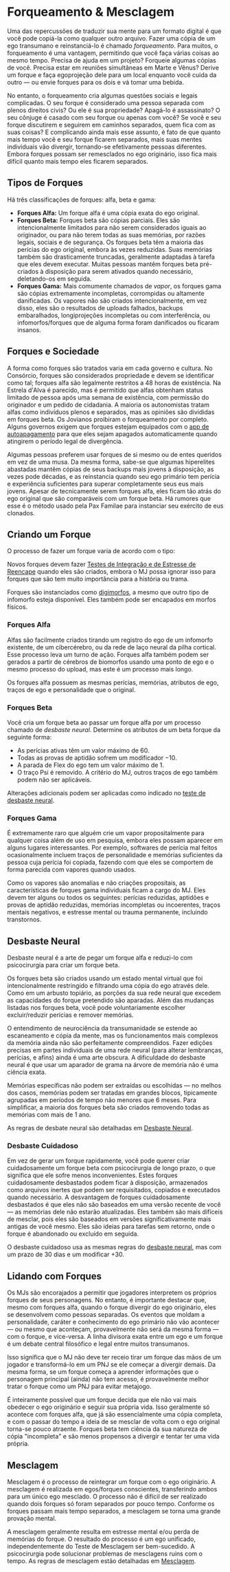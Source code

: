 # Forqueamento & Mesclagem

Uma das repercussões de traduzir sua mente para um formato digital é que você pode copiá-la como qualquer outro arquivo. Fazer uma cópia de um ego transumano e reinstanciá-lo é chamado _forqueamento_. Para muitos, o forqueamento é uma vantagem, permitindo que você faça várias coisas ao mesmo tempo. Precisa de ajuda em um projeto? Forqueie algumas cópias de você. Precisa estar em reuniões simultâneas em Marte e Vênus? Derive um forque e faça egoprojeção dele para um local enquanto você cuida da outro — ou envie forques para os dois e vá tomar uma bebida.

No entanto, o forqueamento cria algumas questões sociais e legais complicadas. O seu forque é considerado uma pessoa separada com plenos direitos civis? Ou ele é sua propriedade? Apagá-lo é assassinato? O seu cônjuge é casado com seu forque ou apenas com você? Se você e seu forque discutirem e seguirem em caminhos separados, quem fica com as suas coisas? E complicando ainda mais esse assunto, é fato de que quanto mais tempo você e seu forque ficarem separados, mais suas mentes individuais vão divergir, tornando-se efetivamente pessoas diferentes. Embora forques possam ser remesclados no ego originário, isso fica mais difícil quanto mais tempo eles ficarem separados.

## Tipos de Forques

Há três classificações de forques: alfa, beta e gama:

- **Forques Alfa:** Um forque alfa é uma cópia exata do ego original.
- **Forques Beta:** Forques beta são cópias parciais. Eles são intencionalmente limitados para não serem considerados iguais ao originador, ou para não terem todas as suas memórias, por razões legais, sociais e de segurança. Os forques beta têm a maioria das perícias do ego original, embora às vezes reduzidas. Suas memórias também são drasticamente truncadas, geralmente adaptadas à tarefa que eles devem executar. Muitas pessoas mantêm forques beta pré-criados à disposição para serem ativados quando necessário, deletando-os em seguida.
- **Forques Gama:** Mais comumente chamados de _vapor_, os forques gama são cópias extremamente incompletas, corrompidas ou altamente danificadas. Os vapores não são criados intencionalmente, em vez disso, eles são o resultados de uploads falhados, backups embaralhados, longiprojeções incompletas ou com interferência, ou infomorfos/forques que de alguma forma foram danificados ou ficaram insanos.

## Forques e Sociedade

A forma como forques são tratados varia em cada governo e cultura. No Consórcio, forques são considerados propriedade e devem se identificar como tal; forques alfa são legalmente restritos a 48 horas de existência. Na Estrela d'Alva é parecido, mas é permitido que alfas obtenham status limitado de pessoa após uma semana de existência, com permissão do originador e um pedido de cidadania. A maioria os autonomistas tratam alfas como indivíduos plenos e separados, mas as opiniões são divididas em forques beta. Os Jovianos proibiram o forqueamento por completo. Alguns governos exigem que forques estejam equipados com o [app de autoapagamento](../16/12-meshware.md) para que eles sejam apagados automaticamente quando atingirem o período legal de divergência.

Algumas pessoas preferem usar forques de si mesmo ou de entes queridos em vez de uma musa. Da mesma forma, sabe-se que algumas hiperelites abastadas mantêm cópias de seus backups mais jovens à disposição, as vezes pode décadas, e as reinstancia quando seu ego primário tem perícia e experiência suficientes para superar completamente seus eus mais jovens. Apesar de tecnicamente serem forques alfa, eles ficam tão atrás do ego original que são comparáveis com um forque beta. Há rumores que esse é o método usado pela Pax Familae para instanciar seu exército de eus clonados.

## Criando um Forque

O processo de fazer um forque varia de acordo com o tipo:

Novos forques devem fazer [Testes de Integração e de Estresse de Reencape](../15/02-resleeving.md#resleeving-tests) quando eles são criados, embora o MJ possa ignorar isso para forques que são tem muito importância para a história ou trama.

Forques são instanciados como [digimorfos](../04/26-infomorphs.md#digimorph), a mesmo que outro tipo de infomorfo esteja disponível. Eles também pode ser encapados em morfos físicos.

### Forques Alfa

Alfas são facilmente criados tirando um registro do ego de um infomorfo existente, de um cibercérebro, ou da rede de laço neural da pilha cortical. Esse processo leva um turno de ação. Forques alfa também podem ser gerados a partir de cérebros de biomorfos usando uma ponto de ego e o mesmo processo do upload, mas este é um processo mais longo.

Os forques alfa possuem as mesmas perícias, memórias, atributos de ego, traços de ego e personalidade que o original.

### Forques Beta

Você cria um forque beta ao passar um forque alfa por um processo chamado de _desbaste neural_. Determine os atributos de um beta forque da seguinte forma:

- As perícias ativas têm um valor máximo de 60.
- Todas as provas de aptidão sofrem um modificador −10.
- A parada de Flex do ego tem um valor máximo de 1.
- O traço Psi é removido. A critério do MJ, outros traços de ego também podem não ser aplicáveis.

Alterações adicionais podem ser aplicadas como indicado no [teste de desbaste neural](../15/06-psychosurgery-procedures.md#neural-pruning).

### Forques Gama

É extremamente raro que alguém crie um vapor propositalmente para qualquer coisa além de uso em pesquisa, embora eles possam aparecer em alguns lugares interessantes. Por exemplo, softwares de perícia mal feitos ocasionalmente incluem traços de personalidade e memórias suficientes da pessoa cuja perícia foi copiada, fazendo com que eles se comportem de forma parecida com vapores quando usados.

Como os vapores são anomalias e não criações propositais, as características de forques gama individuais ficam a cargo do MJ. Eles devem ter alguns ou todos os seguintes: perícias reduzidas, aptidões e provas de aptidão reduzidas, memórias incompletas ou incoerentes, traços mentais negativos, e estresse mental ou trauma permanente, incluindo transtornos.

## Desbaste Neural

Desbaste neural é a arte de pegar um forque alfa e reduzi-lo com psicocirurgia para criar um forque beta.

Os forques beta são criados usando um estado mental virtual que foi intencionalmente restringido e filtrando uma cópia do ego através dele. Como em um arbusto topiário, as porções da sua rede neural que excedem as capacidades do forque pretendido são aparadas. Além das mudanças listadas nos forques beta, você pode voluntariamente escolher excluir/reduzir perícias e remover memórias.

O entendimento de neurociência da transumanidade se estende ao escaneamento e cópia da mente, mas os funcionamentos mais complexos da memória ainda não são perfeitamente compreendidos. Fazer edições precisas em partes individuais de uma rede neural (para alterar lembranças, perícias, e afins) ainda é uma arte obscura. A dificuldade do desbaste neural é que usar um aparador de grama na árvore de memória não é uma ciência exata.

Memórias específicas não podem ser extraídas ou escolhidas — no melhos dos casos, memórias podem ser tratadas em grandes blocos, tipicamente agrupadas em períodos de tempo não menores que 6 meses. Para simplificar, a maioria dos forques beta são criados removendo todas as memórias com mais de 1 ano.

As regras de desbate neural são detalhadas em [Desbaste Neural](../15/06-psychosurgery-procedures.md#neural-pruning).

### Desbaste Cuidadoso

Em vez de gerar um forque rapidamente, você pode querer criar cuidadosamente um forque beta com psicocirurgia de longo prazo, o que significa que ele sofre menos inconvenientes. Estes forques cuidadosamente desbastados podem ficar à disposição, armazenados como arquivos inertes que podem ser requisitados, copiados e executados quando necessário. A desvantagem de forques cuidadosamente desbastados é que eles não são baseados em uma versão recente de você — as memórias dele não estarão atualizadas. Eles também são mais difíceis de mesclar, pois eles são baseados em versões significativamente mais antigas de você mesmo. Eles são ideias para tarefas sem retorno, onde o forque é abandonado ou excluído em seguida.

O desbaste cuidadoso usa as mesmas regras do [desbaste neural](../15/06-psychosurgery-procedures.md#neural-pruning), mas com um prazo de 30 dias e um modificar +30.

## Lidando com Forques

Os MJs são encorajados a permitir que jogadores interpretem os próprios forques de seus personagens. No entanto, é importante destacar que, mesmo com forques alfa, quando o forque divergir do ego originário, eles se desenvolvem como pessoas separadas. Os eventos que moldam a personalidade, caráter e conhecimento do ego primário não vão acontecer — ou mesmo que aconteçam, provavelmente não será da mesma forma — com o forque, e vice-versa. A linha divisora exata entre um ego e um forque é um debate central filosófico e legal entre muitos transumanos.

Isso significa que o MJ não deve ter receio tirar um forque das mãos de um jogador e transformá-lo em um PNJ se ele começar a divergir demais. Da mesma forma, se um forque começa a aprender informações que o personagem principal (ainda) não tem acesso, é provavelmente melhor tratar o forque como um PNJ para evitar metajogo.

É inteiramente possível que um forque decida que ele não vai mais obedecer o ego originário e seguir sua própria vida. Isso geralmente só acontece com forques alfa, que já são essencialmente uma cópia completa, e com o passar do tempo a ideia de se mesclar de volta com o ego original torna-se pouco atraente. Forques beta tem ciência da sua natureza de cópia "incompleta" e são menos propensos a divergir e tentar ter uma vida própria.

## Mesclagem

Mesclagem é o processo de reintegrar um forque com o ego originário. A mesclagem é realizada em egos/forques conscientes, transferindo ambos para um único ego mesclado. O processo não é difícil de ser realizado quando dois forques só foram separados por pouco tempo. Conforme os forques passam mais tempo separados, a mesclagem se torna uma grande provação mental.

A mesclagem geralmente resulta em estresse mental e/ou perda de memórias do forque. O resultado do processo é um ego unificado, independentemente do Teste de Mesclagem ser bem-sucedido. A psicocirurgia pode solucionar problemas de mesclagens ruins com o tempo. As regras de mesclagem estão detalhadas em [Mesclagem](../15/06-psychosurgery-procedures.md#merging).
